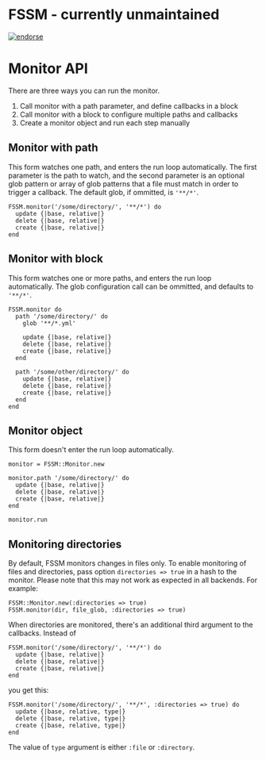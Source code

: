 # FSSM - currently unmaintained #

[![endorse](https://api.coderwall.com/ttilley/endorsecount.png)](https://coderwall.com/ttilley)

Monitor API
===========

There are three ways you can run the monitor.

1. Call monitor with a path parameter, and define callbacks in a block
2. Call monitor with a block to configure multiple paths and callbacks
3. Create a monitor object and run each step manually

Monitor with path
-----------------

This form watches one path, and enters the run loop automatically. The first parameter is the path to watch, and the second parameter is an optional glob pattern or array of glob patterns that a file must match in order to trigger a callback. The default glob, if ommitted, is `'**/*'`.

    FSSM.monitor('/some/directory/', '**/*') do
      update {|base, relative|}
      delete {|base, relative|}
      create {|base, relative|}
    end

Monitor with block
------------------

This form watches one or more paths, and enters the run loop automatically. The glob configuration call can be ommitted, and defaults to `'**/*'`.

    FSSM.monitor do
      path '/some/directory/' do
        glob '**/*.yml'

        update {|base, relative|}
        delete {|base, relative|}
        create {|base, relative|}
      end

      path '/some/other/directory/' do
        update {|base, relative|}
        delete {|base, relative|}
        create {|base, relative|}
      end
    end

Monitor object
--------------

This form doesn't enter the run loop automatically.

    monitor = FSSM::Monitor.new

    monitor.path '/some/directory/' do
      update {|base, relative|}
      delete {|base, relative|}
      create {|base, relative|}
    end

    monitor.run

Monitoring directories
----------------------

By default, FSSM monitors changes in files only. To enable monitoring of files and directories, pass option `directories => true` in a hash to the monitor. Please note that this may not work as expected in all backends. For example:

    FSSM::Monitor.new(:directories => true)
    FSSM.monitor(dir, file_glob, :directories => true)

When directories are monitored, there's an additional third argument to the callbacks. Instead of

    FSSM.monitor('/some/directory/', '**/*') do
      update {|base, relative|}
      delete {|base, relative|}
      create {|base, relative|}
    end

you get this:

    FSSM.monitor('/some/directory/', '**/*', :directories => true) do
      update {|base, relative, type|}
      delete {|base, relative, type|}
      create {|base, relative, type|}
    end

The value of `type` argument is either `:file` or `:directory`.
